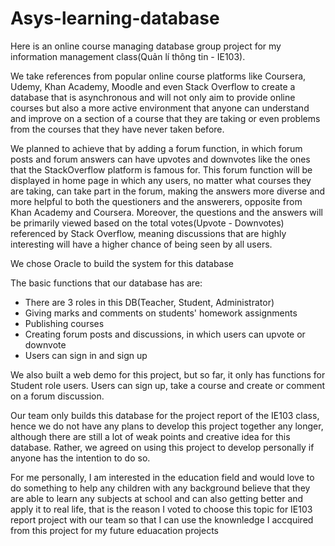 # Asys-learning-database

Here is an online course managing database group project for my information management class(Quản lí thông tin - IE103).

We take references from popular online course platforms like Coursera, Udemy, Khan Academy, Moodle and even Stack Overflow to create  a database that is asynchronous and will not only aim to provide online courses but also a more active environment that anyone can understand and improve on a section of a course that they are taking or even problems from the courses that they have never taken before.

We planned to achieve that by adding a forum function, in which forum posts and forum answers can have upvotes and downvotes like the ones that the StackOverflow platform is famous for. This forum function will be displayed in home page in which any users, no matter what courses they are taking, can take part in the forum, making the answers more diverse and more helpful to both the questioners and the answerers, opposite from Khan Academy and Coursera. 
Moreover, the questions and the answers will be primarily viewed based on the total votes(Upvote - Downvotes) referenced by Stack Overflow, meaning discussions that are highly interesting will have a higher chance of being seen by all users.

We chose Oracle to build the system for this database 

The basic functions that our database has are:
-  There are 3 roles in this DB(Teacher, Student, Administrator)
-  Giving marks and comments on students' homework assignments 
-  Publishing courses 
-  Creating forum posts and discussions, in which users can upvote or downvote
-  Users can sign in and sign up

    
We also built a web demo for this project, but so far, it only has functions for Student role users. Users can sign up,  take a course and create or comment on a forum discussion.

Our team only builds this database for the project report of the IE103 class, hence we do not have any plans to develop this project together any longer, although there are still a lot of weak points and creative idea for this database.
Rather, we agreed on using this project to develop personally if anyone has the intention to do so.

For me personally, I am interested in the education field and would love to do something to help any children with any background believe that they are able to learn any subjects at school and can also getting better and apply it to real life, that is the reason I voted to choose this topic for IE103 report project with our team so that I can use the knownledge I accquired from this project for my future eduacation projects 
